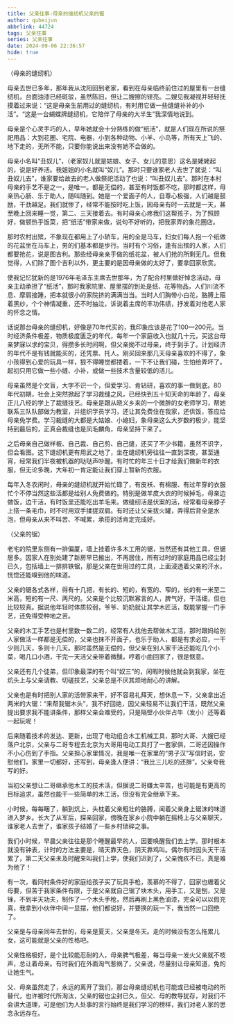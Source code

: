 ```yaml
---
title: 父亲往事-母亲的缝纫机父亲的锯
author: qubeijun
abbrlink: 44724
tags: 父亲往事
series: 父亲往事
date: 2024-09-06 22:36:57
hide: true
---
```

（母亲的缝纫机）

母亲去世已多年，那年我从沈阳回到老家，看到在母亲临终前住过的屋里有一台缝纫机，台面油漆已经斑驳，虽然陈旧，但让二嫂擦的锃亮。二嫂见我凝视并轻轻抚摸着过来说：“这是母亲生前用过的缝纫机，有时用它做一些缝缝补补的小活”。“这是一台蝴蝶牌缝纫机，它陪伴了母亲的大半生”我深情地说到。

母亲是个心灵手巧的人，早年她就会十分熟练的做“纸活”，就是人们现在所说的祭祀用品：大到花圈、宅院、电器，小到各种动物、小羊、小鸟等，所有天上飞的、地下走的，无所不能，只要你能说出来没有她不会做的。

母亲小名叫“丑奴儿”，（老家奴儿就是姑娘、女子、女儿的意思）这名是姥姥起的，说是好养活。我姐姐的小名就叫“奴儿”。那时只要谁家老人去世了就说：“叫丑奴儿去”，谁家要给故去的老人做祭祀活动了也说：“叫丑奴儿去”。那时在本村母亲的手艺不是之一，是唯一。都是无偿的，甚至有时饭都不吃，那时都这样，母亲热心肠、乐于助人，随叫随到。她是一个爱面子的人，自尊心极强，人们越是鼓励，干劲越足。我们就惨了，经常不能按时吃上饭，因母亲有时一去就是一天，甚至晚上回来睡一觉，第二、三天接着去。有时母亲心疼我们这帮孩子，为了照顾好，做顿热乎饭菜，把“纸活”带家来做，说句不好听的，把我家弄的象花圈店。

那时农村出殡，不象现在都用上了小轿车，用的全是马车，妇女们每人抱一个纸做的花盆坐在马车上，男的们基本都是步行。当时有个习俗，逢有出殡的人家，人们都要抢花，说是图吉利。那些经母亲亲手做的纸花盆，被人们抢的所剩无几。但我觉得，人们除了图个吉利以外，更主要的是因母亲做的太好了，要拿回家欣赏。

使我记忆犹新的是1976年毛泽东主席去世那年，为了配合村里做好悼念活动，母亲主动承担了“纸活”，那时我家院里、屋里摆的到处是纸、花等物品，人们川流不息、摩肩接踵，把本就很小的家院挤的满满当当。当时人们胸带小白花，胳膊上箍着黑纱，个个神情凝重，还不时抽泣，诉说着主席的丰功伟绩，抒发着对他老人家的怀念之情。

话说那台母亲的缝纫机，好像是70年代买的，我印象应该是花了100—200元。当时经济条件极差，物质极度匮乏的年代，每年一个家庭收入也就几十元，买这台母亲梦寐以求的宝贝，得攒多长时间啊，但父亲拗不过母亲，终于到手了。计划经济的年代不是有钱就能买的，还凭票、托人。刚买回来那几天母亲喜欢的不得了，象小孩得到心爱的玩具一样，狠不得睡觉都搂着，一下不让我们碰，生怕给弄坏了。起初只用它做一些小缝、小补，或做一些技术含量较低的活儿。

母亲虽然是个文盲，大字不识一个，但爱学习、肯钻研，喜欢的事一做到底。80年代初期，社会上突然掀起了学习裁缝之风，已经快到五十知天命的年龄了，母亲正儿八经的学上了裁缝技艺。母亲是跟从晓义乡来的一个微胖的女老师学习，帮她联系三队队部做为教室，并组织学员学习，还让其免费住在我家，还供饭，答应给母亲免学费。学习裁缝的大都是大姑娘、小媳妇，象母亲这么大岁数的极少，能坚持到最后的，正真会裁缝也是凤毛麟角，母亲坚持下来了。

之后母亲自己做样板、自己裁、自己剪、自己缝，还买了不少书籍，虽然不识字，但会看图。这下缝纫机更有用武之地了，坐在缝纫机旁往往一直到深夜，甚至通宵，经常我们半夜被机器的哒哒声吵醒。有时忙的年三十日才给我们做新年的衣服，但无论多晚，大年初一肯定能让我们穿上暂新的衣服。

每年入冬农闲时，母亲的缝纫机就开始忙碌了，有皮袄、有棉服、有过年穿的衣服忙个不停当然这些活都是给别人免费做的。特别是做羊皮大衣的时候掉毛，母亲边做饭，边干活，有时饭里还能吃出羊毛来。做缝纫活是伏案的活，经常看母亲脖子上搭一条毛巾，时不时用双手揉搓双肩。有时还让父亲拔火罐，弄得后背全是水泡，但母亲从来不叫苦、不喊累，承揽的活肯定完成好。

（父亲的锯）

老宅的院里东侧有一排偏厦，墙上挂着许多木工用的锯，当然还有其他工具，但锯居多。因家人在别处建了新房早已搬出，不再居住，所有过时的家庭用品已经尘封已久，包括墙上一排排铁锯，那是父亲在世用过的工具，上面浸透着父亲的汗水，恍惚还能嗅到他的味道。

父亲的锯各式各样，得有十几把，有长的、短的，有宽的、窄的，长的有一米至二米高，短的有一尺、两尺的。父亲是个比较沉默寡言的人，脾气好，干活细，但也比较较真。据说他年轻时体质较弱，爷爷、奶奶就让其学木匠活，既能掌握一门手艺，还免得受种地之苦。

父亲的木工手艺也是村里数一数二的，经常有人找他去帮做木工活，那时跟妈给别人家做活一样都是无偿的，父亲也抹不开面子，也乐于助人，都是有求必应，一干少则几天，多则十几天。那时虽然是无偿的，但父亲在别人家干活还能吃几个小菜，喝几口小酒，干完一天活父亲带着微醺，哼着小曲回家了，很是惬意。

父亲还有几个徒弟，但印象最深的有个叫“奴三”的，闲暇时候他就会到我家，坐在炕头上与父亲请教、切磋技艺，父亲总是不厌其烦地耐心的讲解。

父亲也是有时把别人家的活带家来干，好不容易礼拜天，想休息一下，父亲拿出近两米的大锯：“来帮我锯木头”，我不好回绝，因父亲轻易不让我们干活，既然父亲提出要求我不能讲条件，那样父亲会难受的，只是隔壁小伙伴占牛（发小）还等着一起玩呢！

后来随着技术的发达、更新，出现了电动组合木工机械工具，那时大哥、大嫂已经落户北京，父亲与二哥专程去北京为大哥用电动工具打了一套家俱，二哥还因操作不小心伤到了手指。父亲担心家里情况，我是唯一在家里的“男子汉”写信时说，安慰他们，家里一切都好，还写到，母亲逢人便讲：“我比三儿吃的还胖”。父亲夸我写的好。

当初父亲想让二哥继承他木工的技术活，但据说二哥嫌太辛苦，也可能是有更高的目标追求，虽然也能干一些简单的木工活，但没有完全继承下来。

小时候，每每睏了，躺到炕上，头枕着父亲粗壮的胳膊，闻着父亲身上锯沫的味道进入梦乡。长大了从军后，探亲回家，傍晚在家乡小院中躺在摇椅上与父亲聊天，谁家老人去世了，谁家孩子结婚了一些乡村琐碎之事。

我们小时候，早晨父亲往往是那个睡醒最早的人，因要唤醒我们去上学。那时根本就没有钟表，计时的方法主要是，晴天靠天色，阴天靠鸡叫。偶尔有时因头天干活累了，第二天父亲未及时醒来叫我们上学，使我们迟到了，父亲愧疚不已，真是难为他了！

有一次，看同村条件好的家庭给孩子买了玩具手枪，羡慕的不得了，回家也緾着父母要，但苦于我家条件有限，于是父亲就自己锯了块木头，用手工，又是刨，又是锉，不到半天功夫，制作了一个木头手枪，然后再刷上黑色油漆，完全可以以假充真，我拿到小伙伴中间一显摆，他们都说好，并要换的玩一下，我当然一口回绝了。

父亲是与母亲同年去世的，母亲是夏天，父亲是冬天。走的时候没有怎么拖累儿女，这可能就是父亲的性格吧。

父亲性格极好，是个比较能忍耐的人，母亲脾气极差，每当母亲一发火父亲就不吱声，总让着母亲。有时我们在外面淘气惹祸了，父亲说，尽量别让母亲知道，免的让她生气。

父、母亲虽然走了，永远的离开了我们，那台母亲缝纫机也可能或已经被电动的所替代，也许被时代所淘汰，父亲的锯也尘封已久，但父、母的教导犹存，对我们不会讲大道理，可是他们为人处事的言行始终是我们学习的榜样，我们对老人家的思念永远存在。